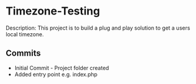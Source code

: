 # Timezone-Testing

Description: This project is to build a plug and 
play solution to get a users local timezone.

## Commits
* Initial Commit - Project folder created
* Added entry point e.g. index.php
